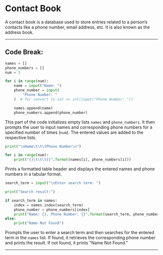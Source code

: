 # Contact Book

A contact book is a database used to store entries related to a person’s contacts like a phone number, email address, etc. It is also known as the address book.

-----

## Code Break:

```python
names = []
phone_numbers = []
num = 3

for i in range(num):
    name = input("Name: ")
    phone_number = input(
        "Phone Number: "
    )  # for convert to int => int(input("Phone Number: "))

    names.append(name)
    phone_numbers.append(phone_number)
```

This part of the code initializes empty lists `names` and `phone_numbers`. It then prompts the user to input names and corresponding phone numbers for a specified number of times (`num`). The entered values are added to the respective lists.

```python
print("\nName\t\t\tPhone Number\n")

for i in range(num):
    print("{}\t\t\t{}".format(names[i], phone_numbers[i]))
```

Prints a formatted table header and displays the entered names and phone numbers in a tabular format.

```python
search_term = input("\nEnter search term: ")

print("Search result:")

if search_term in names:
    index = names.index(search_term)
    phone_number = phone_numbers[index]
    print("Name: {}, Phone Number: {}".format(search_term, phone_number))
else:
    print("Name Not Found")
```

Prompts the user to enter a search term and then searches for the entered term in the `names` list. If found, it retrieves the corresponding phone number and prints the result. If not found, it prints "Name Not Found."

-----